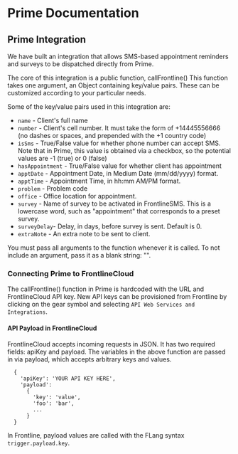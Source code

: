 
# Prime Documentation

## Prime Integration
We have built an integration that allows SMS-based appointment reminders and surveys to be dispatched directly from Prime.

The core of this integration is a public function, callFrontline()
This function takes one argument, an Object containing key/value pairs. These can be customized according to your particular needs. 

Some of the key/value pairs used in this integration are: 

* `name` - Client's full name
* `number` - Client's cell number. It must take the form of +14445556666 (no dashes or spaces, and prepended with the +1 country code)
* `isSms` - True/False value for whether phone number can accept SMS. Note that in Prime, this value is obtained via a checkbox, so the potential values are -1 (true) or 0 (false)
* `hasAppointment` - True/False value for whether client has appointment
* `apptDate` - Appointment Date, in Medium Date (mm/dd/yyyy) format. 
* `apptTime` - Appointment Time, in hh:mm AM/PM format. 
* `problem` - Problem code
* `office` - Office location for appointment. 
* `survey` - Name of survey to be activated in FrontlineSMS. This is a lowercase word, such as "appointment" that corresponds to a preset survey.
* `surveyDelay`- Delay, in days, before survey is sent. Default is 0.
* `extraNote` - An extra note to be sent to client.

You must pass all arguments to the function whenever it is called. To not include an argument, pass it as a blank string: "".

### Connecting Prime to FrontlineCloud
The callFrontline() function in Prime is hardcoded with the URL and FrontlineCloud API key. New API keys can be provisioned from Frontline by clicking on the gear symbol and selecting `API Web Services and Integrations`.

#### API Payload in FrontlineCloud
FrontlineCloud accepts incoming requests in JSON. It has two required fields: apiKey and payload. The variables in the above function are passed in via payload, which accepts arbitrary keys and values.

```
  {
    'apiKey': 'YOUR API KEY HERE',
    'payload':
      {
        'key': 'value',
        'foo': 'bar',
        ...
      }
  }
```

In Frontline, payload values are called with the FLang syntax `trigger.payload.key`.


